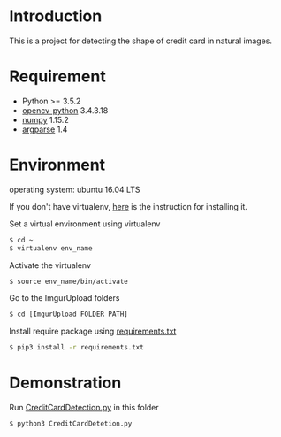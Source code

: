 # Introduction

This is a project for detecting the shape of credit card in natural images.

# Requirement

- Python >= 3.5.2
- [opencv-python](https://docs.opencv.org/3.0-beta/index.html#) 3.4.3.18
- [numpy](https://docs.scipy.org/doc/numpy/) 1.15.2
- [argparse](https://docs.python.org/3/howto/argparse.html) 1.4

# Environment

operating system: ubuntu 16.04 LTS  

If you don't have virtualenv, [here](https://linuxhostsupport.com/blog/how-to-install-virtual-environment-on-ubuntu-16-04/) is the instruction for installing it.

Set a virtual environment using virtualenv

```sh
$ cd ~
$ virtualenv env_name
```

 Activate the virtualenv

```sh
$ source env_name/bin/activate
```
Go to the ImgurUpload folders

```sh
$ cd [ImgurUpload FOLDER PATH]
```

Install require package using [requirements.txt](./requirements.txt)

```sh
$ pip3 install -r requirements.txt
```
# Demonstration

Run [CreditCardDetection.py](./CreditCardDetection.py) in this folder

```sh
$ python3 CreditCardDetetion.py
```
